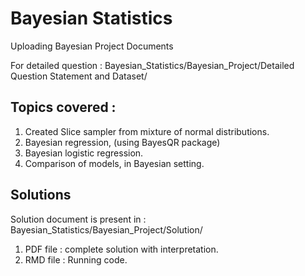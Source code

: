 # Bayesian Statistics
Uploading Bayesian Project Documents

For detailed question : Bayesian_Statistics/Bayesian_Project/Detailed Question Statement and Dataset/

## Topics covered : 

1. Created Slice sampler from mixture of normal distributions. 
2. Bayesian regression, (using BayesQR package)
3. Bayesian logistic regression. 
4. Comparison of models, in Bayesian setting. 


## Solutions 

Solution document is present in : Bayesian_Statistics/Bayesian_Project/Solution/

1. PDF file : complete solution with interpretation. 
2. RMD file : Running code. 
